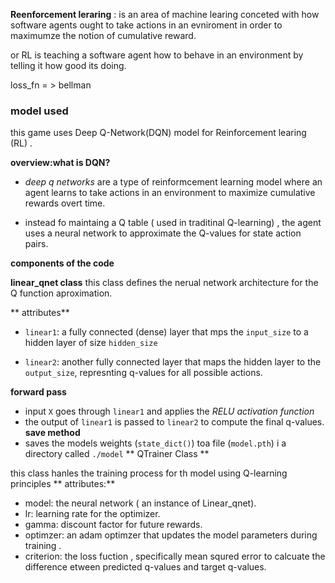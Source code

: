 **Reenforcement leraring** : is an area of machine learing conceted with how software agents ought to take actions in an evniroment in order to maximumze the notion of cumulative reward.

or RL is teaching a software agent how to behave in an environment by telling it how good its doing.

loss_fn = > bellman 



### model used 

this game uses Deep Q-Network(DQN) model for Reinforcement learing (RL) . 

**overview:what is DQN?**

- *deep q networks* are a type of reinformcement learning model where an agent learns to take actions in an environment to maximize cumulative rewards overt time.

- instead fo maintaing a Q table ( used in traditinal Q-learning) , the agent uses a neural network to approximate the Q-values for state action pairs.

**components of the code**

**linear_qnet class** 
this class defines the nerual network architecture for the Q function aproximation.


** attributes**
  - `linear1`: a fully connected (dense) layer that mps the `input_size` to a hidden layer of size `hidden_size`

  - `linear2`: another fully connected layer that maps the hidden layer to the `output_size`, represnting q-values for all possible actions.


**forward pass**
  - input `X` goes through `linear1` and applies the *RELU activation function*
  - the output of `linear1` is passed to `linear2` to compute the final q-values.
**save method**
  - saves the models weights (`state_dict()`) toa file (`model.pth`) i a directory called `./model`
** QTrainer Class **

this class hanles the training process for th model using Q-learning principles
** attributes:**
- model: the neural network ( an instance of Linear_qnet).
- lr: learning rate for the optimizer.
- gamma: discount factor for future rewards.
- optimzer: an adam optimzer that updates the model parameters during training .
- criterion: the loss fuction , specifically mean squred error to calcuate the difference etween predicted q-values and target q-values.


